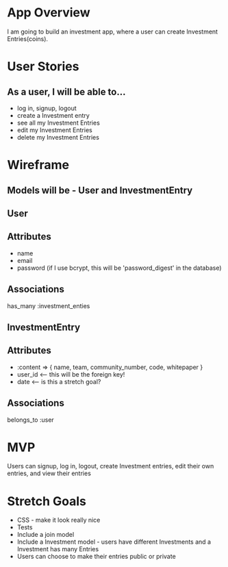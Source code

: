 # App Overview

I am going to build an investment app, where a user can create Investment Entries(coins).

# User Stories

## As a user, I will be able to…
- log in, signup, logout
- create a Investment entry
- see all my Investment Entries
- edit my Investment Entries
- delete my Investment Entries

# Wireframe

## Models will be - User and InvestmentEntry

## User

## Attributes

- name
- email
- password (if I use bcrypt, this will be 'password_digest' in the database)

## Associations
has_many :investment_enties

## InvestmentEntry

## Attributes
- :content =>
{
  name,
  team,
  community_number,
  code,
  whitepaper
}
- user_id <-- this will be the foreign key!
- date <-- is this a stretch goal?

## Associations
belongs_to :user

# MVP

Users can signup, log in, logout, create Investment entries, edit their own entries, and
view their entries

# Stretch Goals

- CSS - make it look really nice
- Tests
- Include a join model
- Include a Investment model - users have different Investments and a Investment has many Entries
- Users can choose to make their entries public or private

